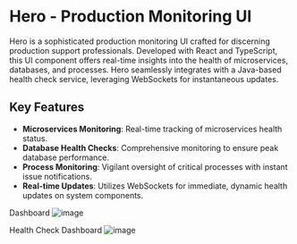 # Hero - Production Monitoring UI

Hero is a sophisticated production monitoring UI crafted for discerning production support professionals. 
Developed with React and TypeScript, this UI component offers real-time insights into the health of microservices, databases, and processes. 
Hero seamlessly integrates with a Java-based health check service, leveraging WebSockets for instantaneous updates.

## Key Features

- **Microservices Monitoring**: Real-time tracking of microservices health status.
- **Database Health Checks**: Comprehensive monitoring to ensure peak database performance.
- **Process Monitoring**: Vigilant oversight of critical processes with instant issue notifications.
- **Real-time Updates**: Utilizes WebSockets for immediate, dynamic health updates on system components.

Dashboard
![image](https://github.com/jpothanc/hero/assets/70871841/fc0fe84b-4aec-44bc-9faa-abe9c6a66d75)

Health Check Dashboard
![image](https://github.com/jpothanc/hero/assets/70871841/6e84d0c7-8b67-4239-969b-a9145660d6eb)
